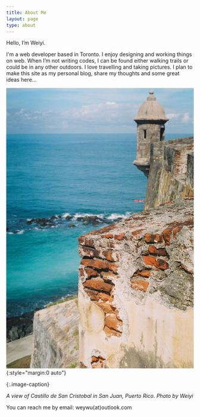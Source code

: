 ```yaml
---
title: About Me
layout: page
type: about
---
```


Hello, I’m Weiyi. 

I'm a web developer based in Toronto. I enjoy designing and working things on web. When I’m not writing codes, I can be found either walking trails or could be in any other outdoors. I love travelling and taking pictures. I plan to make this site as my personal blog, share my thoughts and some great ideas here...  

![photo by weiyi](../assets/images/sanjuan.jpeg){:style="margin:0 auto"}

{:.image-caption}

*A view of Castillo de San Cristobal in San Juan, Puerto Rico. Photo by Weiyi*


You can reach me by email: weywu(at)outlook.com 
